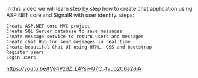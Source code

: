 in this video we will learn step by step how to create chat application using ASP.NET core and SignalR with user identity.
steps:

    Create ASP.NET core MVC project
    Create SQL Server database to save messages
    Create message service to return users and messages
    Create chat Hub for send messages in real time
    Create beautiful Chat UI using HTML, CSS and bootstrap
    Register users
    Login users
https://youtu.be/tVe4PzdZ_L4?si=Q7C_4vuo2C6a26jA
